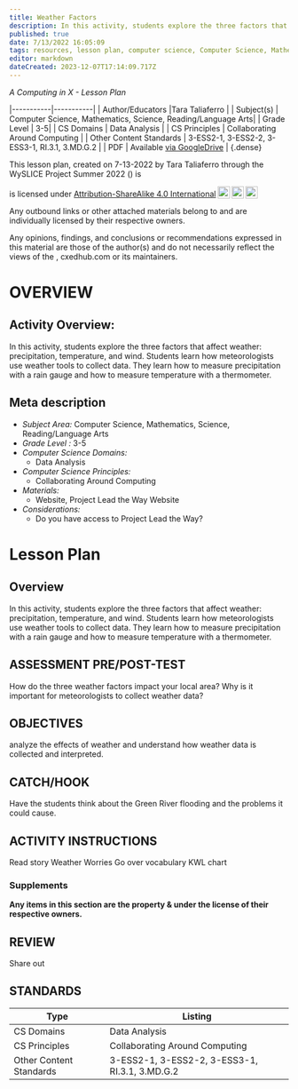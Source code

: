 ```yaml
---
title: Weather Factors
description: In this activity, students explore the three factors that affect weather: precipitation, temperature, and wind. Students learn how meteorologists use weather tools to collect data. They learn how to measure precipitation with a rain gauge and how to measure temperature with a thermometer.
published: true
date: 7/13/2022 16:05:09
tags: resources, lesson plan, computer science, Computer Science, Mathematics, Science, Reading/Language Arts 
editor: markdown
dateCreated: 2023-12-07T17:14:09.717Z
---
```

*A Computing in X - Lesson Plan*

|-----------|-----------|
| Author/Educators |Tara Taliaferro |
| Subject(s) | Computer Science, Mathematics, Science, Reading/Language Arts|
| Grade Level | 3-5|
| CS Domains | Data Analysis |
| CS Principles | Collaborating Around Computing |
| Other Content Standards | 3-ESS2-1, 3-ESS2-2, 3-ESS3-1, RI.3.1, 3.MD.G.2 | 
| PDF | Available [via GoogleDrive]() |
{.dense}






This lesson plan, created on 7-13-2022 by Tara Taliaferro through the  WySLICE Project Summer 2022 () is  <p xmlns:cc="http://creativecommons.org/ns#" >  is licensed under <a href="http://creativecommons.org/licenses/by-sa/4.0/?ref=chooser-v1" target="_blank" rel="license noopener noreferrer" style="display:inline-block;">Attribution-ShareAlike 4.0 International<img style="height:22px!important;margin-left:3px;vertical-align:text-bottom;" src="https://mirrors.creativecommons.org/presskit/icons/cc.svg?ref=chooser-v1"><img style="height:22px!important;margin-left:3px;vertical-align:text-bottom;" src="https://mirrors.creativecommons.org/presskit/icons/by.svg?ref=chooser-v1"><img style="height:22px!important;margin-left:3px;vertical-align:text-bottom;" src="https://mirrors.creativecommons.org/presskit/icons/sa.svg?ref=chooser-v1"></a></p>


Any outbound links or other attached materials belong to and are individually licensed by their respective owners. 


Any opinions, findings, and conclusions or recommendations expressed in this material are those of the author(s) and do not necessarily reflect the views of the , cxedhub.com or its maintainers.


# OVERVIEW
## Activity Overview:  
In this activity, students explore the three factors that affect weather: precipitation, temperature, and wind. Students learn how meteorologists use weather tools to collect data. They learn how to measure precipitation with a rain gauge and how to measure temperature with a thermometer.
## Meta description
+ *Subject Area:* Computer Science, Mathematics, Science, Reading/Language Arts 
+ *Grade Level :* 3-5 
+ *Computer Science Domains:*
   + Data Analysis
+ *Computer Science Principles:*
   + Collaborating Around Computing
+ *Materials:* 
   + Website, Project Lead the Way Website
+ *Considerations:*
   + Do you have access to Project Lead the Way?


# Lesson Plan
## Overview
In this activity, students explore the three factors that affect weather: precipitation, temperature, and wind. Students learn how meteorologists use weather tools to collect data. They learn how to measure precipitation with a rain gauge and how to measure temperature with a thermometer.
## ASSESSMENT PRE/POST-TEST
How do the three weather factors impact your local area?   Why is it important for meteorologists to collect weather data?
## OBJECTIVES
analyze the effects of weather and understand how weather data is collected and interpreted.


## CATCH/HOOK
Have the students think about the Green River flooding and the problems it could cause.


## ACTIVITY INSTRUCTIONS
Read story Weather Worries
Go over vocabulary
KWL chart


### Supplements
**Any items in this section are the property & under the license of their respective owners.**






## REVIEW
Share out
## STANDARDS        
| Type | Listing | 
|-----------|-----------|
| CS Domains  | Data Analysis|
| CS Principles   | Collaborating Around Computing|
| Other Content Standards | 3-ESS2-1, 3-ESS2-2, 3-ESS3-1, RI.3.1, 3.MD.G.2  |